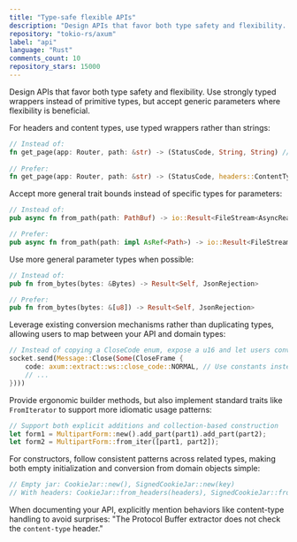 ```yaml
---
title: "Type-safe flexible APIs"
description: "Design APIs that favor both type safety and flexibility. Use strongly typed wrappers instead of primitive types, but accept generic parameters where flexibility is beneficial."
repository: "tokio-rs/axum"
label: "api"
language: "Rust"
comments_count: 10
repository_stars: 15000
---
```


Design APIs that favor both type safety and flexibility. Use strongly typed wrappers instead of primitive types, but accept generic parameters where flexibility is beneficial.

For headers and content types, use typed wrappers rather than strings:

```rust
// Instead of:
fn get_page(app: Router, path: &str) -> (StatusCode, String, String) // String for content-type
    
// Prefer:
fn get_page(app: Router, path: &str) -> (StatusCode, headers::ContentType, Vec<u8>)
```

Accept more general trait bounds instead of specific types for parameters:

```rust
// Instead of:
pub async fn from_path(path: PathBuf) -> io::Result<FileStream<AsyncReaderStream>>

// Prefer:
pub async fn from_path(path: impl AsRef<Path>) -> io::Result<FileStream<AsyncReaderStream>>
```

Use more general parameter types when possible:

```rust
// Instead of:
pub fn from_bytes(bytes: &Bytes) -> Result<Self, JsonRejection>

// Prefer:
pub fn from_bytes(bytes: &[u8]) -> Result<Self, JsonRejection>
```

Leverage existing conversion mechanisms rather than duplicating types, allowing users to map between your API and domain types:

```rust
// Instead of copying a CloseCode enum, expose a u16 and let users convert
socket.send(Message::Close(Some(CloseFrame {
    code: axum::extract::ws::close_code::NORMAL, // Use constants instead of magic numbers
    // ...
})))
```

Provide ergonomic builder methods, but also implement standard traits like `FromIterator` to support more idiomatic usage patterns:

```rust
// Support both explicit additions and collection-based construction
let form1 = MultipartForm::new().add_part(part1).add_part(part2);
let form2 = MultipartForm::from_iter([part1, part2]);
```

For constructors, follow consistent patterns across related types, making both empty initialization and conversion from domain objects simple:

```rust
// Empty jar: CookieJar::new(), SignedCookieJar::new(key)
// With headers: CookieJar::from_headers(headers), SignedCookieJar::from_headers(headers, key)
```

When documenting your API, explicitly mention behaviors like content-type handling to avoid surprises:
"The Protocol Buffer extractor does not check the `content-type` header."